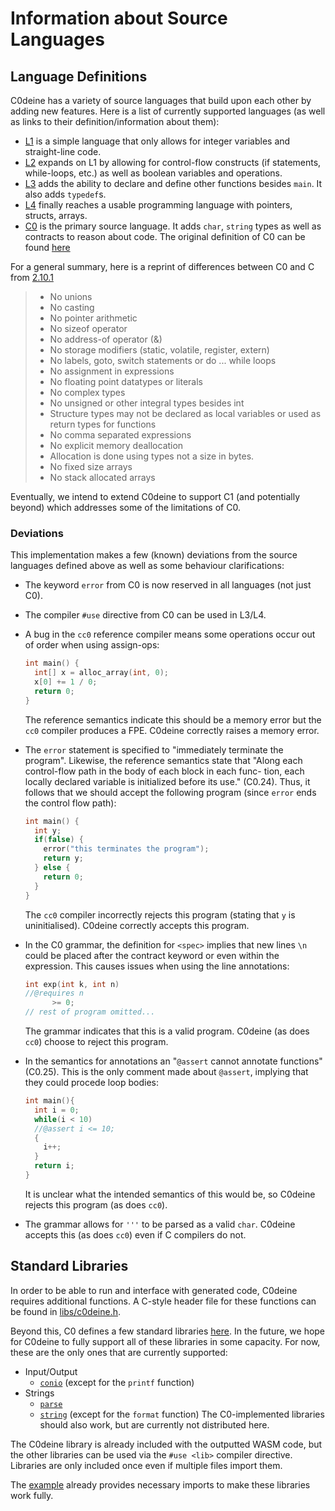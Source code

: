 # Information about Source Languages

## Language Definitions

C0deine has a variety of source languages that build upon each other by adding
new features. Here is a list of currently supported languages (as well as links
to their definition/information about them):

- [L1](https://www.cs.cmu.edu/~janh/courses/411/23/labs/lab1.pdf) is a simple
  language that only allows for integer variables and straight-line code.
- [L2](https://www.cs.cmu.edu/~janh/courses/411/23/labs/lab2.pdf) expands on L1
  by allowing for control-flow constructs (if statements, while-loops, etc.) as
  well as boolean variables and operations.
- [L3](https://www.cs.cmu.edu/~janh/courses/411/23/labs/lab3.pdf) adds the
  ability to declare and define other functions besides `main`. It also adds
  `typedef`s.
- [L4](https://www.cs.cmu.edu/~janh/courses/411/23/labs/lab4.pdf) finally
  reaches a usable programming language with pointers, structs, arrays.
- [C0](https://c0.cs.cmu.edu/docs/c0-reference.pdf) is the primary source
  language. It adds `char`, `string` types as well as contracts to reason about
  code. The original definition of C0 can be found
  [here](http://reports-archive.adm.cs.cmu.edu/anon/2010/CMU-CS-10-145.pdf)

For a general summary, here is a reprint of differences between C0 and C
from [2.10.1](http://reports-archive.adm.cs.cmu.edu/anon/2010/CMU-CS-10-145.pdf)
> - No unions
> - No casting
> - No pointer arithmetic
> - No sizeof operator
> - No address-of operator (&)
> - No storage modifiers (static, volatile, register, extern)
> - No labels, goto, switch statements or do ... while loops
> - No assignment in expressions
> - No floating point datatypes or literals
> - No complex types
> - No unsigned or other integral types besides int
> - Structure types may not be declared as local variables or used as return
>   types for functions
> - No comma separated expressions
> - No explicit memory deallocation
> - Allocation is done using types not a size in bytes.
> - No fixed size arrays
> - No stack allocated arrays

Eventually, we intend to extend C0deine to support C1 (and potentially beyond)
which addresses some of the limitations of C0.

### Deviations

This implementation makes a few (known) deviations from the source languages
defined above as well as some behaviour clarifications:

- The keyword `error` from C0 is now reserved in all languages (not just C0).
- The compiler `#use` directive from C0 can be used in L3/L4.
- A bug in the `cc0` reference compiler means some operations occur out of order
  when using assign-ops:
  ```c
  int main() {
    int[] x = alloc_array(int, 0);
    x[0] += 1 / 0;
    return 0;
  }
  ```
  The reference semantics indicate this should be a memory error but the `cc0`
  compiler produces a FPE. C0deine correctly raises a memory error.

- The `error` statement is specified to "immediately terminate the program".
  Likewise, the reference semantics state that "Along each control-flow path in
  the body of each block in each func- tion, each locally declared variable is
  initialized before its use." (C0.24). Thus, it follows that we should accept
  the following program (since `error` ends the control flow path):
  ```c
  int main() {
    int y;
    if(false) {
      error("this terminates the program");
      return y;
    } else {
      return 0;
    }
  }
  ```
  The `cc0` compiler incorrectly rejects this program (stating that `y` is
  uninitialised). C0deine correctly accepts this program.

- In the C0 grammar, the definition for `<spec>` implies that new lines `\n`
  could be placed after the contract keyword or even within the expression. This
  causes issues when using the line annotations:
  ```c
  int exp(int k, int n)
  //@requires n
        >= 0;
  // rest of program omitted...
  ```
  The grammar indicates that this is a valid program. C0deine (as does `cc0`)
  choose to reject this program.

- In the semantics for annotations an "`@assert` cannot annotate functions"
  (C0.25). This is the only comment made about `@assert`, implying that they
  could procede loop bodies:
  ```c
  int main(){
    int i = 0;
    while(i < 10)
    //@assert i <= 10;
    {
      i++;
    }
    return i;
  }
  ```
  It is unclear what the intended semantics of this would be, so C0deine rejects
  this program (as does `cc0`).

- The grammar allows for `'''` to be parsed as a valid `char`. C0deine accepts
  this (as does `cc0`) even if C compilers do not.


## Standard Libraries

In order to be able to run and interface with generated code, C0deine requires
additional functions. A C-style header file for these functions can be found
in [libs/c0deine.h](libs/c0deine.h).

Beyond this, C0 defines a few standard libraries
[here](https://c0.cs.cmu.edu/docs/c0-libraries.pdf). In the future, we hope for
C0deine to fully support all of these libraries in some capacity. For now, these
are the only ones that are currently supported:
  - Input/Output
    - [`conio`](libs/conio.h) (except for the `printf` function)
  - Strings
    - [`parse`](libs/parse.h)
    - [`string`](libs/string.h) (except for the `format` function)
The C0-implemented libraries should also work, but are currently not distributed
here.

The C0deine library is already included with the outputted WASM code, but the
other libraries can be used via the `#use <lib>` compiler directive. Libraries
are only included once even if multiple files import them.

The [example](testing/example.js) already provides necessary imports to make
these libraries work fully.
